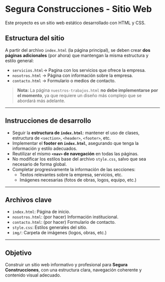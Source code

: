 # Segura Construcciones - Sitio Web

Este proyecto es un sitio web estático desarrollado con HTML y CSS.

## Estructura del sitio

A partir del archivo `index.html` (la página principal), se deben crear **dos páginas adicionales** (por ahora) que mantengan la misma estructura y estilo general:
- `servicios.html`→ Pagina con los servicios que ofrece la empresa.
- `nosotros.html` → Página con información sobre la empresa.
- `contacto.html` → Formulario o medios de contacto.

> **Nota:** La página `nuestros-trabajos.html` **no debe implementarse por el momento**, ya que requiere un diseño más complejo que se abordará más adelante.

---

## Instrucciones de desarrollo

- Seguir la **estructura de `index.html`**: mantener el uso de clases, estructura de `<section>`, `<header>`, `<footer>`, etc.
- Implementar el **footer en `index.html`**, asegurando que tenga la información y estilo adecuados.
- Reutilizar el mismo **`<nav>` de navegación** en todas las páginas.
- No modificar los estilos base del archivo `style.css`, salvo que sea necesario de forma global.
- Completar progresivamente la información de las secciones:
  - Textos relevantes sobre la empresa, servicios, etc.
  - Imágenes necesarias (fotos de obras, logos, equipo, etc.)
---

## Archivos clave

- `index.html`: Página de inicio.
- `nosotros.html`: (por hacer) Información institucional.
- `contacto.html`: (por hacer) Formulario de contacto.
- `style.css`: Estilos generales del sitio.
- `img/`: Carpeta de imágenes (logos, obras, etc.)

---

## Objetivo

Construir un sitio web informativo y profesional para **Segura Construcciones**, con una estructura clara, navegación coherente y contenido visual adecuado.
